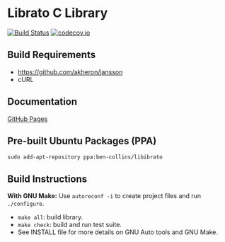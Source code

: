 # Librato C Library

[![Build Status](https://travis-ci.org/benmcollins/libibrato.svg?branch=master)](https://travis-ci.org/benmcollins/libibrato) [![codecov.io](http://codecov.io/github/benmcollins/libibrato/coverage.svg?branch=master)](http://codecov.io/github/benmcollins/libibrato?branch=master)

## Build Requirements

- https://github.com/akheron/jansson
- cURL

## Documentation

[GitHub Pages](http://benmcollins.github.io/libibrato/)

## Pre-built Ubuntu Packages (PPA)

`sudo add-apt-repository ppa:ben-collins/libibrato`

## Build Instructions

**With GNU Make:** Use ``autoreconf -i`` to create project files and run ``./configure``.
- ``make all``: build library.
- ``make check``: build and run test suite.
- See INSTALL file for more details on GNU Auto tools and GNU Make.
